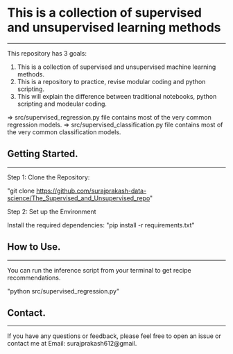 # This is a collection of supervised and unsupervised learning methods
***********************************************************************
This repository has 3 goals: 
1. This is a collection of supervised and unsupervised machine learning methods.
2. This is a repository to practice, revise modular coding and python scripting.
3. This will explain the difference between traditional notebooks, python scripting and modeular coding.

=> src/supervised_regression.py file contains most of the very common regression models.
=> src/supervised_classification.py file contains most of the very common classification models.

## Getting Started.
******************
Step 1: Clone the Repository:

"git clone https://github.com/surajprakash-data-science/The_Supervised_and_Unsupervised_repo"

Step 2: Set up the Environment

Install the required dependencies:
"pip install -r requirements.txt"

## How to Use.
*************
You can run the inference script from your terminal to get recipe recommendations.

"python src/supervised_regression.py"

## Contact.
**********
If you have any questions or feedback, please feel free to open an issue or contact me at 
Email: surajprakash612@gmail. 